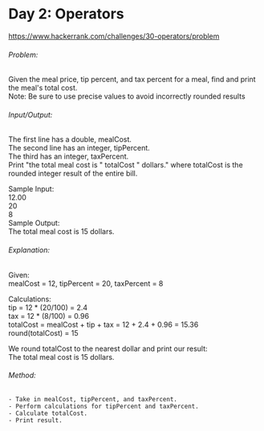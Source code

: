 # Day 2: Operators 
https://www.hackerrank.com/challenges/30-operators/problem  
      
###### Problem:  
Given the meal price, tip percent, and tax percent for a meal, find and print the meal's total cost.  
Note: Be sure to use precise values to avoid incorrectly rounded results
   
###### Input/Output:  
The first line has a double, mealCost.  
The second line has an integer, tipPercent.  
The third has an integer, taxPercent.  
Print "the total meal cost is " totalCost " dollars." where totalCost is the rounded integer result of the entire bill.  
  
Sample Input:  
	12.00  
	20  
	8  
Sample Output:  
	The total meal cost is 15 dollars.    
  
###### Explanation:  
Given:  
mealCost = 12, tipPercent = 20, taxPercent = 8

Calculations:  
tip = 12 * (20/100) = 2.4  
tax = 12 * (8/100) = 0.96  
totalCost = mealCost + tip + tax = 12 + 2.4 + 0.96 = 15.36  
round(totalCost) = 15  

We round totalCost to the nearest dollar and print our result:  
The total meal cost is 15 dollars.  
    
###### Method:  
	- Take in mealCost, tipPercent, and taxPercent.  
	- Perform calculations for tipPercent and taxPercent.  
	- Calculate totalCost.  
	- Print result.  